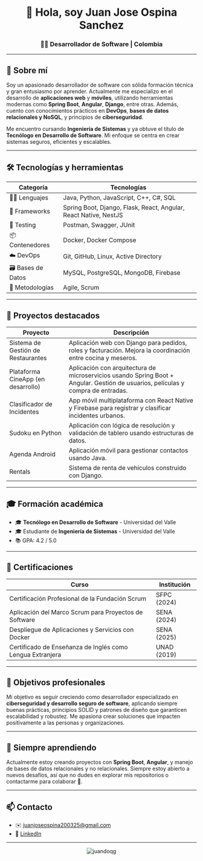 <h1 align="center">👋 Hola, soy Juan Jose Ospina Sanchez</h1>
<h3 align="center">🧑‍💻 Desarrollador de Software | Colombia</h3>

---

## 🧠 Sobre mí

Soy un apasionado desarrollador de software con sólida formación técnica y gran entusiasmo por aprender. Actualmente me especializo en el desarrollo de **aplicaciones web** y **móviles**, utilizando herramientas modernas como **Spring Boot**, **Angular**, **Django**, entre otras. Además, cuento con conocimientos prácticos en **DevOps**, **bases de datos relacionales y NoSQL**, y principios de **ciberseguridad**.

Me encuentro cursando **Ingeniería de Sistemas** y ya obtuve el título de **Tecnólogo en Desarrollo de Software**. Mi enfoque se centra en crear sistemas seguros, eficientes y escalables.

---

## 🛠️ Tecnologías y herramientas

| Categoría         | Tecnologías                                                                 |
|-------------------|------------------------------------------------------------------------------|
| 👨‍💻 Lenguajes     | Java, Python, JavaScript, C++, C#, SQL                                        |
| 🧰 Frameworks      | Spring Boot, Django, Flask, React, Angular, React Native, NestJS             |
| 🧪 Testing         | Postman, Swagger, JUnit                                                       |
| 📦 Contenedores    | Docker, Docker Compose                                                        |
| ☁️ DevOps          | Git, GitHub, Linux, Active Directory                                          |
| 🗃️ Bases de Datos  | MySQL, PostgreSQL, MongoDB, Firebase                                          |
| 🧭 Metodologías    | Agile, Scrum                                                                  |

---

## 🚀 Proyectos destacados

| Proyecto                                     | Descripción                                                                                                                                     |
|---------------------------------------------|-------------------------------------------------------------------------------------------------------------------------------------------------|
| Sistema de Gestión de Restaurantes          | Aplicación web con Django para pedidos, roles y facturación. Mejora la coordinación entre cocina y meseros.                                    |
| Plataforma CineApp (en desarrollo)          | Aplicación con arquitectura de microservicios usando Spring Boot + Angular. Gestión de usuarios, películas y compra de entradas.               |
| Clasificador de Incidentes                  | App móvil multiplataforma con React Native y Firebase para registrar y clasificar incidentes urbanos.                                          |
| Sudoku en Python                            | Aplicación con lógica de resolución y validación de tablero usando estructuras de datos.                                                       |
| Agenda Android                              | Aplicación móvil para gestionar contactos usando Java.                                                                                         |
| Rentals                                     | Sistema de renta de vehículos construido con Django.                                                                                           |

---

## 🎓 Formación académica

- 🎓 **Tecnólogo en Desarrollo de Software** - Universidad del Valle
- 🎓 Estudiante de **Ingeniería de Sistemas** - Universidad del Valle  
- 📚 GPA: 4.2 / 5.0

---

## 🏅 Certificaciones

| Curso                                                          | Institución |
|----------------------------------------------------------------|-------------|
| Certificación Profesional de la Fundación Scrum               | SFPC (2024) |
| Aplicación del Marco Scrum para Proyectos de Software         | SENA (2024) |
| Despliegue de Aplicaciones y Servicios con Docker             | SENA (2025) |
| Certificado de Enseñanza de Inglés como Lengua Extranjera     | UNAD (2019) |

---

## 🎯 Objetivos profesionales

Mi objetivo es seguir creciendo como desarrollador especializado en **ciberseguridad y desarrollo seguro de software**, aplicando siempre buenas prácticas, principios SOLID y patrones de diseño que garanticen escalabilidad y robustez. Me apasiona crear soluciones que impacten positivamente a las personas y organizaciones.

---

## 🌱 Siempre aprendiendo

Actualmente estoy creando proyectos con **Spring Boot**, **Angular**, y manejo de bases de datos relacionales y no relacionales. Siempre estoy abierto a nuevos desafíos, así que no dudes en explorar mis repositorios o contactarme para colaborar 🤝.

---

## 📫 Contacto

- ✉️ juanjoseospina200325@gmail.com  
- 🔗 [LinkedIn](https://www.linkedin.com/in/juan-jose-ospina-sanchez-016454207/)  

---

<p align="center">
  <img src="https://komarev.com/ghpvc/?username=juandoqg&label=Profile%20views&color=0e75b6&style=flat" alt="juandoqg" />
</p>
